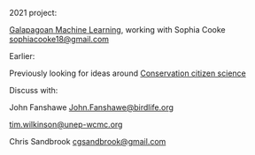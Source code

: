 2021 project:

[Galapagoan Machine Learning](Galapagoan_Machine_Learning "wikilink"),
working with Sophia Cooke <sophiacooke18@gmail.com>

Earlier:

Previously looking for ideas around [Conservation citizen
science](Conservation_citizen_science "wikilink")

Discuss with:

John Fanshawe <John.Fanshawe@birdlife.org>

tim.wilkinson@unep-wcmc.org

Chris Sandbrook <cgsandbrook@gmail.com>